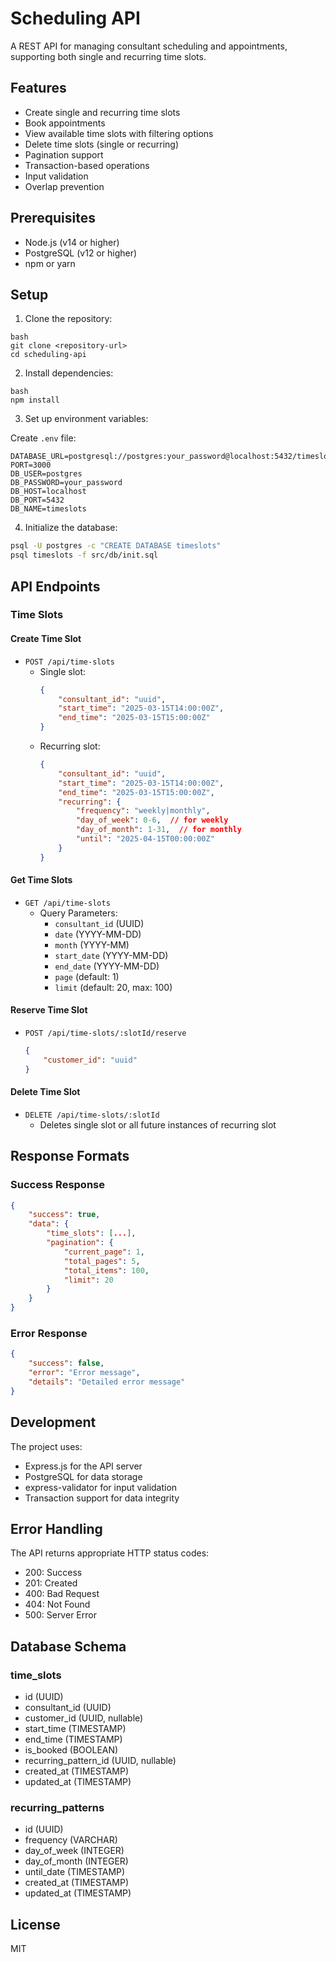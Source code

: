 # Scheduling API

A REST API for managing consultant scheduling and appointments, supporting both single and recurring time slots.

## Features

- Create single and recurring time slots
- Book appointments
- View available time slots with filtering options
- Delete time slots (single or recurring)
- Pagination support
- Transaction-based operations
- Input validation
- Overlap prevention

## Prerequisites

- Node.js (v14 or higher)
- PostgreSQL (v12 or higher)
- npm or yarn

## Setup

1. Clone the repository:

```
bash
git clone <repository-url>
cd scheduling-api
```

2. Install dependencies:

```
bash
npm install
```

3. Set up environment variables:

Create `.env` file:

```env
DATABASE_URL=postgresql://postgres:your_password@localhost:5432/timeslots
PORT=3000
DB_USER=postgres
DB_PASSWORD=your_password
DB_HOST=localhost
DB_PORT=5432
DB_NAME=timeslots
```

4. Initialize the database:

```bash
psql -U postgres -c "CREATE DATABASE timeslots"
psql timeslots -f src/db/init.sql
```

## API Endpoints

### Time Slots

#### Create Time Slot
- `POST /api/time-slots`
  - Single slot:
    ```json
    {
        "consultant_id": "uuid",
        "start_time": "2025-03-15T14:00:00Z",
        "end_time": "2025-03-15T15:00:00Z"
    }
    ```
  - Recurring slot:
    ```json
    {
        "consultant_id": "uuid",
        "start_time": "2025-03-15T14:00:00Z",
        "end_time": "2025-03-15T15:00:00Z",
        "recurring": {
            "frequency": "weekly|monthly",
            "day_of_week": 0-6,  // for weekly
            "day_of_month": 1-31,  // for monthly
            "until": "2025-04-15T00:00:00Z"
        }
    }
    ```

#### Get Time Slots
- `GET /api/time-slots`
  - Query Parameters:
    - `consultant_id` (UUID)
    - `date` (YYYY-MM-DD)
    - `month` (YYYY-MM)
    - `start_date` (YYYY-MM-DD)
    - `end_date` (YYYY-MM-DD)
    - `page` (default: 1)
    - `limit` (default: 20, max: 100)

#### Reserve Time Slot
- `POST /api/time-slots/:slotId/reserve`
  ```json
  {
      "customer_id": "uuid"
  }
  ```

#### Delete Time Slot
- `DELETE /api/time-slots/:slotId`
  - Deletes single slot or all future instances of recurring slot

## Response Formats

### Success Response
```json
{
    "success": true,
    "data": {
        "time_slots": [...],
        "pagination": {
            "current_page": 1,
            "total_pages": 5,
            "total_items": 100,
            "limit": 20
        }
    }
}
```

### Error Response
```json
{
    "success": false,
    "error": "Error message",
    "details": "Detailed error message"
}
```

## Development

The project uses:
- Express.js for the API server
- PostgreSQL for data storage
- express-validator for input validation
- Transaction support for data integrity

## Error Handling

The API returns appropriate HTTP status codes:
- 200: Success
- 201: Created
- 400: Bad Request
- 404: Not Found
- 500: Server Error

## Database Schema

### time_slots
- id (UUID)
- consultant_id (UUID)
- customer_id (UUID, nullable)
- start_time (TIMESTAMP)
- end_time (TIMESTAMP)
- is_booked (BOOLEAN)
- recurring_pattern_id (UUID, nullable)
- created_at (TIMESTAMP)
- updated_at (TIMESTAMP)

### recurring_patterns
- id (UUID)
- frequency (VARCHAR)
- day_of_week (INTEGER)
- day_of_month (INTEGER)
- until_date (TIMESTAMP)
- created_at (TIMESTAMP)
- updated_at (TIMESTAMP)

## License

MIT


